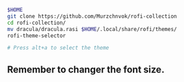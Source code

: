 ```bash
$HOME
git clone https://github.com/Murzchnvok/rofi-collection
cd rofi-collection/
mv dracula/dracula.rasi $HOME/.local/share/rofi/themes/
rofi-theme-selector

# Press alt+a to select the theme
```

## Remember to changer the font size.
